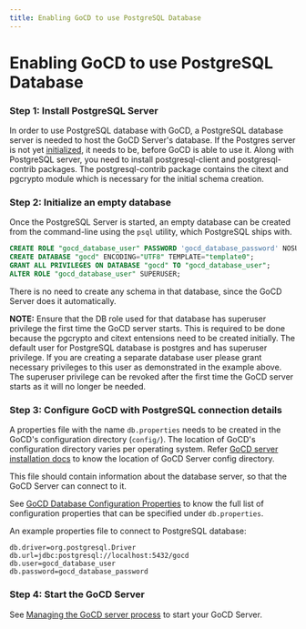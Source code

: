 ```yaml
---
title: Enabling GoCD to use PostgreSQL Database
---
```


# Enabling GoCD to use PostgreSQL Database

### Step 1: Install PostgreSQL Server

In order to use PostgreSQL database with GoCD, a PostgreSQL database server is needed to host the GoCD Server's database.
If the Postgres server is not yet <a href="https://www.postgresql.org/docs/current/app-initdb.html" target="_blank">initialized</a>, it needs to be, before GoCD is able to use it. Along with PostgreSQL server, you need to install postgresql-client and postgresql-contrib packages. The postgresql-contrib package contains the citext and pgcrypto module which is necessary for the initial schema creation.


### Step 2: Initialize an empty database

Once the PostgreSQL Server is started, an empty database can be created from the command-line using the `psql` utility, which PostgreSQL ships with.

```sql
CREATE ROLE "gocd_database_user" PASSWORD 'gocd_database_password' NOSUPERUSER NOCREATEDB NOCREATEROLE INHERIT LOGIN;
CREATE DATABASE "gocd" ENCODING="UTF8" TEMPLATE="template0";
GRANT ALL PRIVILEGES ON DATABASE "gocd" TO "gocd_database_user";
ALTER ROLE "gocd_database_user" SUPERUSER;
```

There is no need to create any schema in that database, since the GoCD Server does it automatically.

**NOTE:**  Ensure that the DB role used for that database has superuser privilege the first time the GoCD server starts. This is required to be done because the pgcrypto and citext entensions need to be created initially. The default user for PostgreSQL database is postgres and has superuser privilege. If you are creating a separate database user please grant necessary privileges to this user as demonstrated in the example above. The superuser privilege can be revoked after the first time the GoCD server starts as it will no longer be needed.


### Step 3: Configure GoCD with PostgreSQL connection details

A properties file with the name `db.properties` needs to be created in the GoCD's configuration directory (`config/`). 
The location of GoCD's configuration directory varies per operating system. Refer [GoCD server installation docs](../installing_go_server.html) to know the location of GoCD Server config directory.

This file should contain information about the database server, so that the GoCD Server can connect to it.

See [GoCD Database Configuration Properties](connection-properties.html) to know the full list of configuration properties that can be specified under `db.properties`.

An example properties file to connect to PostgreSQL database:

```properties
db.driver=org.postgresql.Driver
db.url=jdbc:postgresql://localhost:5432/gocd
db.user=gocd_database_user
db.password=gocd_database_password
```

### Step 4: Start the GoCD Server

See [Managing the GoCD server process](https://docs.gocd.org/current/installation/installing_go_server.html) to start your GoCD Server.  

